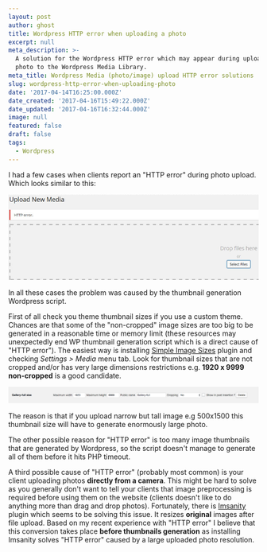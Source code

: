```yaml
---
layout: post
author: ghost
title: Wordpress HTTP error when uploading a photo
excerpt: null
meta_description: >-
  A solution for the Wordpress HTTP error which may appear during uploading a
  photo to the Wordpress Media Library.
meta_title: Wordpress Media (photo/image) upload HTTP error solutions
slug: wordpress-http-error-when-uploading-photo
date: '2017-04-14T16:25:00.000Z'
date_created: '2017-04-16T15:49:22.000Z'
date_updated: '2017-04-16T16:32:44.000Z'
image: null
featured: false
draft: false
tags:
  - Wordpress
---
```

I had a few cases when clients report an "HTTP error" during photo upload. Which looks similar to this:

![Wordpress photo upload HTTP error](./img/wordpress-photo-http-error.png)

In all these cases the problem was caused by the thumbnail generation Wordpress script.

First of all check you theme thumbnail sizes if you use a custom theme. Chances are that some of the "non-cropped" image sizes are too big to be generated in a reasonable time or memory limit (these resources may unexpectedly end WP thumbnail generation script which is a direct cause of "HTTP error").
The easiest way is installing [Simple Image Sizes](https://wordpress.org/plugins/simple-image-sizes/) plugin and checking *Settings > Media* menu tab. Look for thumbnail sizes that are not cropped and/or has very large dimensions restrictions e.g. **1920 x 9999 non-cropped** is a good candidate.

![HTTP error too large thumbnail](./img/too-large-image-thumbnail.png)

The reason is that if you upload narrow but tall image e.g 500x1500 this thumbnail size will have to generate enormously large photo.

The other possible reason for "HTTP error" is too many image thumbnails that are generated by Wordpress, so the script doesn't manage to generate all of them before it hits PHP timeout.

A third possible cause of "HTTP error" (probably most common) is your client uploading photos **directly from a camera**. This might be hard to solve as you generally don't want to tell your clients that image preprocessing is required before using them on the website (clients doesn't like to do anything more than drag and drop photos).
Fortunately, there is [Imsanity](https://wordpress.org/plugins/imsanity/) plugin which seems to be solving this issue. It resizes **original** images after file upload. Based on my recent experience with "HTTP error" I believe that this conversion takes place **before thumbnails generation** as installing Imsanity solves "HTTP error" caused by a large uploaded photo resolution.
